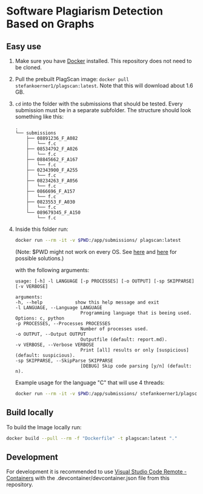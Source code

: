# Software Plagiarism Detection Based on Graphs

## Easy use

1. Make sure you have [Docker](https://docs.docker.com/get-docker/) installed. This repository does not need to be cloned.
2. Pull the prebuilt PlagScan image: ``docker pull stefankoerner1/plagscan:latest``. Note that this will download about 1.6 GB.
3. ``cd`` into the folder with the submissions that should be tested. Every submission must be in a separate subfolder. The structure should look something like this:

    ```text
    .
    └── submissions
        ├── 08891236_F_A082
        │   └── f.c
        ├── 08534792_F_A026
        │   └── f.c
        ├── 08845662_F_A167
        │   └── f.c
        ├── 02343900_F_A255
        │   └── f.c
        ├── 08234263_F_A056
        │   └── f.c
        ├── 0866696_F_A157
        │   └── f.c
        ├── 0823553_F_A030
        │   └── f.c
        └── 089679345_F_A150
            └── f.c
    ```

4. Inside this folder run:

   ```bash
   docker run --rm -it -v $PWD:/app/submissions/ plagscan:latest
   ```
   (Note: $PWD might not work on every OS. See [here](https://docs.docker.com/desktop/windows/troubleshoot/#path-conversion-on-windows) and [here](https://stackoverflow.com/questions/41485217/mount-current-directory-as-a-volume-in-docker-on-windows-10) for possible solutions.)

   with the following arguments:  

    ```text
    usage: [-h] -l LANGUAGE [-p PROCESSES] [-o OUTPUT] [-sp SKIPPARSE] [-v VERBOSE]

    arguments:
    -h, --help            show this help message and exit
    -l LANGUAGE, --Language LANGUAGE
                            Programming language that is beeing used. Options: c, python
    -p PROCESSES, --Processes PROCESSES
                            Number of processes used.
    -o OUTPUT, --Output OUTPUT
                            Outputfile (default: report.md).
    -v VERBOSE, --Verbose VERBOSE
                            Print [all] results or only [suspicious] (default: suspicious).
    -sp SKIPPARSE, --SkipParse SKIPPARSE
                            [DEBUG] Skip code parsing [y/n] (default: n).
    ```

    Example usage for the language "C" that will use 4 threads:

    ```bash
   docker run --rm -it -v $PWD:/app/submissions/ stefankoerner1/plagscan:latest --Language c --Processes 4 
   ```


## Build locally

To build the Image locally run:

```bash
docker build --pull --rm -f "Dockerfile" -t plagscan:latest "."
```

## Development

For development it is recommended to use [Visual Studio Code Remote - Containers](https://code.visualstudio.com/docs/remote/containers) with the .devcontainer/devcontainer.json file from this repository.
